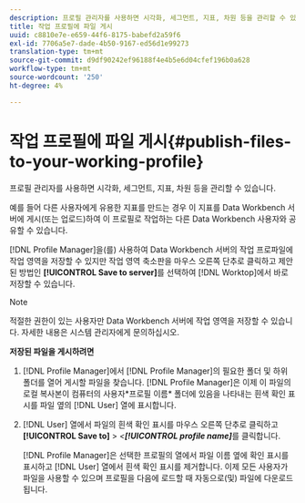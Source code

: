 ```yaml
---
description: 프로필 관리자를 사용하면 시각화, 세그먼트, 지표, 차원 등을 관리할 수 있습니다.
title: 작업 프로필에 파일 게시
uuid: c8810e7e-e659-44f6-8175-babefd2a59f6
exl-id: 7706a5e7-dade-4b50-9167-ed56d1e99273
translation-type: tm+mt
source-git-commit: d9df90242ef96188f4e4b5e6d04cfef196b0a628
workflow-type: tm+mt
source-wordcount: '250'
ht-degree: 4%

---
```


# 작업 프로필에 파일 게시{#publish-files-to-your-working-profile}

프로필 관리자를 사용하면 시각화, 세그먼트, 지표, 차원 등을 관리할 수 있습니다.

예를 들어 다른 사용자에게 유용한 지표를 만드는 경우 이 지표를 Data Workbench 서버에 게시(또는 업로드)하여 이 프로필로 작업하는 다른 Data Workbench 사용자와 공유할 수 있습니다.

[!DNL Profile Manager]을(를) 사용하여 Data Workbench 서버의 작업 프로파일에 작업 영역을 저장할 수 있지만 작업 영역 축소판을 마우스 오른쪽 단추로 클릭하고 제안된 방법인 **[!UICONTROL Save to server]**&#x200B;를 선택하여 [!DNL Worktop]에서 바로 저장할 수 있습니다.

>[!NOTE]
>
>적절한 권한이 있는 사용자만 Data Workbench 서버에 작업 영역을 저장할 수 있습니다. 자세한 내용은 시스템 관리자에게 문의하십시오.

**저장된 파일을 게시하려면**

1. [!DNL Profile Manager]에서 [!DNL Profile Manager]의 필요한 폴더 및 하위 폴더를 열어 게시할 파일을 찾습니다. [!DNL Profile Manager]은 이제 이 파일의 로컬 복사본이 컴퓨터의 사용자\*프로필 이름* 폴더에 있음을 나타내는 흰색 확인 표시를 파일 옆의 [!DNL User] 열에 표시합니다.
1. [!DNL User] 열에서 파일의 흰색 확인 표시를 마우스 오른쪽 단추로 클릭하고 **[!UICONTROL Save to]** > *&lt;**[!UICONTROL profile name]***&#x200B;를 클릭합니다.

   [!DNL Profile Manager]은 선택한 프로필의 열에서 파일 이름 옆에 확인 표시를 표시하고 [!DNL User] 열에서 흰색 확인 표시를 제거합니다. 이제 모든 사용자가 파일을 사용할 수 있으며 프로필을 다음에 로드할 때 자동으로(및) 파일에 다운로드됩니다.
